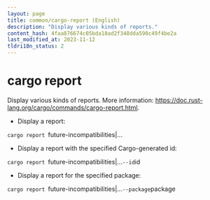 ```yaml
---
layout: page
title: common/cargo-report (English)
description: "Display various kinds of reports."
content_hash: 4faa876674c05bda18ad2f348dda590c49f4be2a
last_modified_at: 2023-11-12
tldri18n_status: 2
---
```

# cargo report

Display various kinds of reports.
More information: <https://doc.rust-lang.org/cargo/commands/cargo-report.html>.

- Display a report:

`cargo report `<span class="tldr-var badge badge-pill bg-dark-lm bg-white-dm text-white-lm text-dark-dm font-weight-bold">future-incompatibilities|...</span>

- Display a report with the specified Cargo-generated id:

`cargo report `<span class="tldr-var badge badge-pill bg-dark-lm bg-white-dm text-white-lm text-dark-dm font-weight-bold">future-incompatibilities|...</span>` --id `<span class="tldr-var badge badge-pill bg-dark-lm bg-white-dm text-white-lm text-dark-dm font-weight-bold">id</span>

- Display a report for the specified package:

`cargo report `<span class="tldr-var badge badge-pill bg-dark-lm bg-white-dm text-white-lm text-dark-dm font-weight-bold">future-incompatibilities|...</span>` --package `<span class="tldr-var badge badge-pill bg-dark-lm bg-white-dm text-white-lm text-dark-dm font-weight-bold">package</span>
